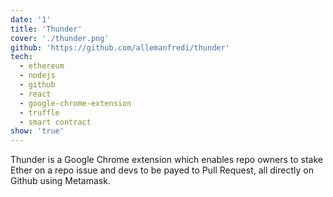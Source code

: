 ```yaml
---
date: '1'
title: 'Thunder'
cover: './thunder.png'
github: 'https://github.com/allemanfredi/thunder'
tech:
  - ethereum
  - nodejs
  - github
  - react
  - google-chrome-extension
  - truffle
  - smart contract
show: 'true'
---
```


Thunder is a Google Chrome extension which enables repo owners to stake Ether on a repo issue and devs to be payed to Pull Request, all directly on Github using Metamask.
